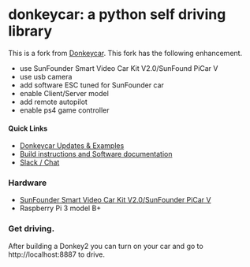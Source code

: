# donkeycar: a python self driving library

This is a fork from [Donkeycar](http://donkeycar.com). This fork has the following enhancement.
* use SunFounder Smart Video Car Kit V2.0/SunFound PiCar V
* use usb camera
* add software ESC tuned for SunFounder car
* enable Client/Server model
* add remote autopilot
* enable ps4 game controller

#### Quick Links
* [Donkeycar Updates & Examples](http://donkeycar.com)
* [Build instructions and Software documentation](http://docs.donkeycar.com)
* [Slack / Chat](https://donkey-slackin.herokuapp.com/)


### Hardware
* [SunFounder Smart Video Car Kit V2.0/SunFounder PiCar V](https://www.sunfounder.com/smart-video-car-kit-v2-0.html)
* Raspberry Pi 3 model B+

### Get driving.
After building a Donkey2 you can turn on your car and go to http://localhost:8887 to drive.